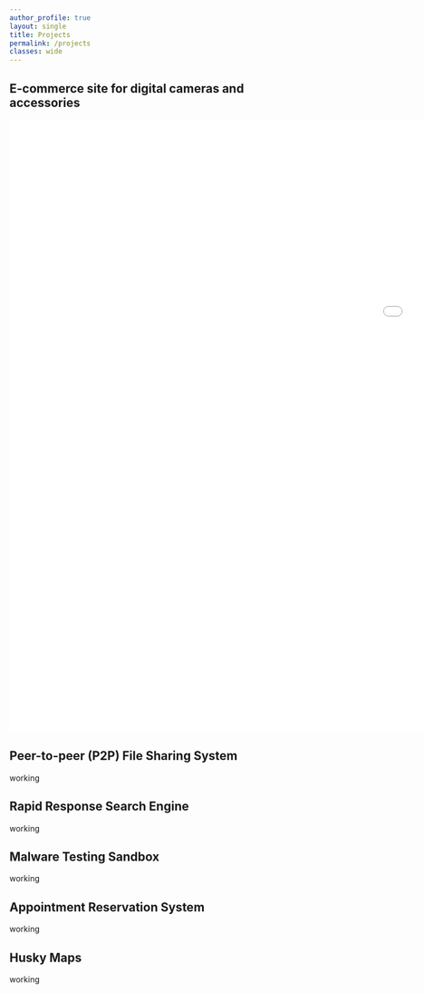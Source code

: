 ```yaml
---
author_profile: true
layout: single
title: Projects
permalink: /projects
classes: wide
---
```


## E-commerce site for digital cameras and accessories

<iframe width="1920px" height="1080px" src="/assets/video_demos/e-site-demo.mp4" frameborder="0" allowfullscreen></iframe>

## Peer-to-peer (P2P) File Sharing System

working

## Rapid Response Search Engine

working

## Malware Testing Sandbox

working

## Appointment Reservation System

working

## Husky Maps

working